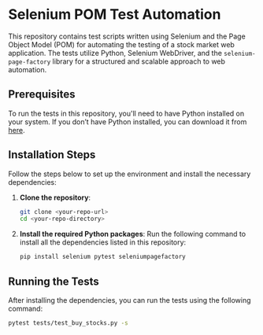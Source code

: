 # Selenium POM Test Automation

This repository contains test scripts written using Selenium and the Page Object Model (POM) for automating the testing of a stock market web application. The tests utilize Python, Selenium WebDriver, and the `selenium-page-factory` library for a structured and scalable approach to web automation.

## Prerequisites

To run the tests in this repository, you'll need to have Python installed on your system. If you don’t have Python installed, you can download it from [here](https://www.python.org/downloads/).

## Installation Steps

Follow the steps below to set up the environment and install the necessary dependencies:

1. **Clone the repository**:
    ```bash
    git clone <your-repo-url>
    cd <your-repo-directory>
    ```

2. **Install the required Python packages**:
    Run the following command to install all the dependencies listed in this repository:
    ```bash
    pip install selenium pytest seleniumpagefactory
    ```

## Running the Tests

After installing the dependencies, you can run the tests using the following command:

```bash
pytest tests/test_buy_stocks.py -s
